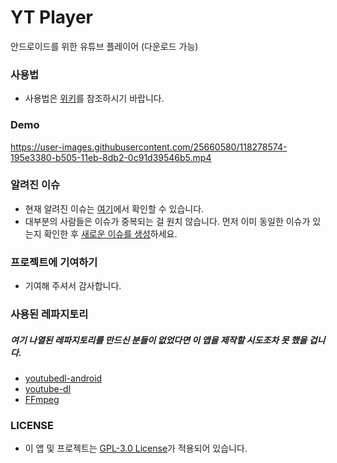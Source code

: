 # YT Player
안드로이드를 위한 유튜브 플레이어 (다운로드 가능)

### 사용법
- 사용법은 [위키](https://github.com/HyeongminKim/YoutubePlayer/wiki/사용법)를 참조하시기 바랍니다. 

### Demo
https://user-images.githubusercontent.com/25660580/118278574-195e3380-b505-11eb-8db2-0c91d39546b5.mp4

### 알려진 이슈
- 현재 알려진 이슈는 [여기](https://github.com/HyeongminKim/YoutubePlayer/issues)에서 확인할 수 있습니다. 
- 대부분의 사람들은 이슈가 중복되는 걸 원치 않습니다. 먼저 이미 동일한 이슈가 있는지 확인한 후 [새로운 이슈를 생성](https://github.com/HyeongminKim/YoutubePlayer/issues/new/choose)하세요. 

### 프로젝트에 기여하기
- 기여해 주셔서 감사합니다. 

### 사용된 레파지토리
##### 여기 나열된 레파지토리를 만드신 분들이 없었다면 이 앱을 제작할 시도조차 못 했을 겁니다. 
- [youtubedl-android](https://github.com/yausername/youtubedl-android)
- [youtube-dl](https://github.com/ytdl-org/youtube-dl)
- [FFmpeg](https://github.com/FFmpeg/FFmpeg)

### LICENSE
- 이 앱 및 프로젝트는 [GPL-3.0 License](https://github.com/HyeongminKim/YoutubePlayer/blob/master/LICENSE)가 적용되어 있습니다.
